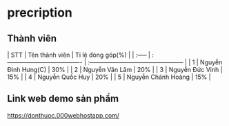 # precription

<!-- tên thành viên trong nhóm(phần trăm đóng góp)
Nguyễn Đình Hưng(30%)
Nguyễn Văn Lâm(20%)
Nguyễn Đức Vinh(15%)
Nguyễn Quốc Huy(20%)
Nguyễn Chánh Hoàng(15%) -->

## Thành viên

| STT | Tên thành viên      | Tỉ lệ đóng góp(%) |
| :—– | :————————————-      | :———————————————– |
| 1   | Nguyễn Đình Hưng(C) | 30%               |
| 2   | Nguyễn Văn Lâm      | 20%               |
| 3   | Nguyễn Đức Vinh     | 15%               |
| 4   | Nguyễn Quốc Huy     | 20%               |
| 5   | Nguyễn Chánh Hoàng  | 15%               |

## Link web demo sản phẩm

https://donthuoc.000webhostapp.com/
